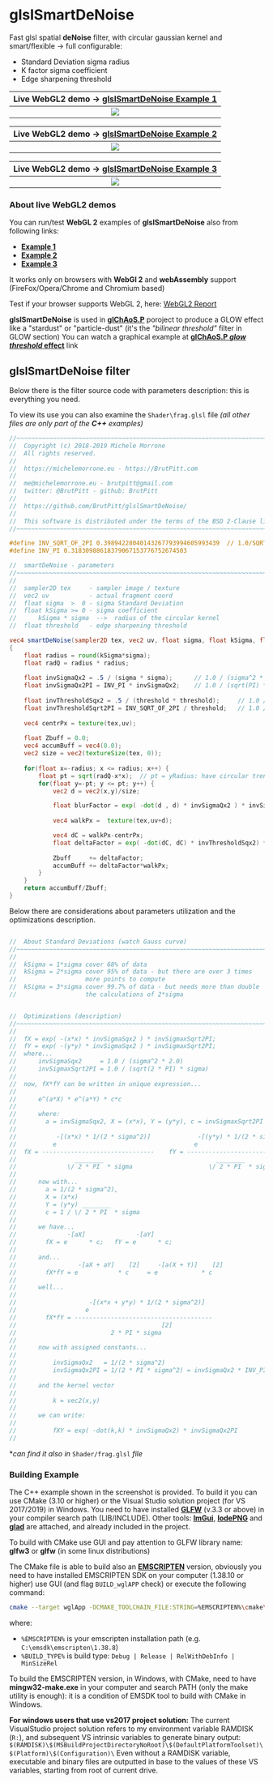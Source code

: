 # glslSmartDeNoise

Fast glsl spatial **deNoise** filter, with circular gaussian kernel and smart/flexible -> full configurable:

- Standard Deviation sigma radius
- K factor sigma coefficient
- Edge sharpening threshold

| Live WebGL2 demo -> [glslSmartDeNoise Example 1](https://brutpitt.github.io/glslSmartDeNoise/WebGL1/wglApp.html) |
| :-----: |
|[![](https://raw.githubusercontent.com/BrutPitt/glslSmartDeNoise/master/sShot1.jpg)](https://raw.githubusercontent.com/BrutPitt/glslSmartDeNoise/master/sShot1.jpg)|

| Live WebGL2 demo -> [glslSmartDeNoise Example 2](https://brutpitt.github.io/glslSmartDeNoise/WebGL2/wglApp.html) |
| :-----: |
|[![](https://raw.githubusercontent.com/BrutPitt/glslSmartDeNoise/master/sShot2.jpg)](https://raw.githubusercontent.com/BrutPitt/glslSmartDeNoise/master/sShot2.jpg)|

| Live WebGL2 demo -> [glslSmartDeNoise Example 3](https://brutpitt.github.io/glslSmartDeNoise/WebGL0/wglApp.html) |
| :-----: |
|[![](https://raw.githubusercontent.com/BrutPitt/glslSmartDeNoise/master/sShot0.jpg)](https://raw.githubusercontent.com/BrutPitt/glslSmartDeNoise/master/sShot0.jpg)|


### About live WebGL2 demos

You can run/test **WebGL 2** examples of **glslSmartDeNoise** also from following links:
- **[Example 1](https://brutpitt.github.io/glslSmartDeNoise/WebGL1/wglApp.html)**
- **[Example 2](https://brutpitt.github.io/glslSmartDeNoise/WebGL2/wglApp.html)**
- **[Example 3](https://brutpitt.github.io/glslSmartDeNoise/WebGL0/wglApp.html)**

It works only on browsers with **WebGl 2** and **webAssembly** support (FireFox/Opera/Chrome and Chromium based)

Test if your browser supports WebGL 2, here: [WebGL2 Report](http://webglreport.com/?v=2)

**glslSmartDeNoise** is used in **[glChAoS.P](https://github.com/BrutPitt/glChAoS.P)** poroject to produce a GLOW effect like a "stardust" or "particle-dust" (it's the *"bilinear threshold"* filter in GLOW section)
You can watch a graphical example at **[glChAoS.P *glow threshold* effect](https://www.michelemorrone.eu/glchaosp/glowEffects.html)** link

## glslSmartDeNoise filter
Below there is the filter source code with parameters description: this is everything you need.

To view its use you can also examine the `Shader\frag.glsl` file *(all other files are only part of the **C++** examples)*

``` glsl
//~~~~~~~~~~~~~~~~~~~~~~~~~~~~~~~~~~~~~~~~~~~~~~~~~~~~~~~~~~~~~~~~~~~~~~~~~~~~~~
//  Copyright (c) 2018-2019 Michele Morrone
//  All rights reserved.
//
//  https://michelemorrone.eu - https://BrutPitt.com
//
//  me@michelemorrone.eu - brutpitt@gmail.com
//  twitter: @BrutPitt - github: BrutPitt
//  
//  https://github.com/BrutPitt/glslSmartDeNoise/
//
//  This software is distributed under the terms of the BSD 2-Clause license
//~~~~~~~~~~~~~~~~~~~~~~~~~~~~~~~~~~~~~~~~~~~~~~~~~~~~~~~~~~~~~~~~~~~~~~~~~~~~~~

#define INV_SQRT_OF_2PI 0.39894228040143267793994605993439  // 1.0/SQRT_OF_2PI
#define INV_PI 0.31830988618379067153776752674503

//  smartDeNoise - parameters
//~~~~~~~~~~~~~~~~~~~~~~~~~~~~~~~~~~~~~~~~~~~~~~~~~~~~~~~~~~~~~~~~~~~~~~~~~~~~~~
//
//  sampler2D tex     - sampler image / texture
//  vec2 uv           - actual fragment coord
//  float sigma  >  0 - sigma Standard Deviation
//  float kSigma >= 0 - sigma coefficient 
//      kSigma * sigma  -->  radius of the circular kernel
//  float threshold   - edge sharpening threshold 

vec4 smartDeNoise(sampler2D tex, vec2 uv, float sigma, float kSigma, float threshold)
{
    float radius = round(kSigma*sigma);
    float radQ = radius * radius;
    
    float invSigmaQx2 = .5 / (sigma * sigma);      // 1.0 / (sigma^2 * 2.0)
    float invSigmaQx2PI = INV_PI * invSigmaQx2;    // 1.0 / (sqrt(PI) * sigma)
    
    float invThresholdSqx2 = .5 / (threshold * threshold);     // 1.0 / (sigma^2 * 2.0)
    float invThresholdSqrt2PI = INV_SQRT_OF_2PI / threshold;   // 1.0 / (sqrt(2*PI) * sigma)
    
    vec4 centrPx = texture(tex,uv); 
    
    float Zbuff = 0.0;
    vec4 accumBuff = vec4(0.0);
    vec2 size = vec2(textureSize(tex, 0));
    
    for(float x=-radius; x <= radius; x++) {
        float pt = sqrt(radQ-x*x);  // pt = yRadius: have circular trend
        for(float y=-pt; y <= pt; y++) {
            vec2 d = vec2(x,y)/size;

            float blurFactor = exp( -dot(d , d) * invSigmaQx2 ) * invSigmaQx2;
            
            vec4 walkPx =  texture(tex,uv+d);

            vec4 dC = walkPx-centrPx;
            float deltaFactor = exp( -dot(dC, dC) * invThresholdSqx2) * invThresholdSqrt2PI * blurFactor;
                                 
            Zbuff     += deltaFactor;
            accumBuff += deltaFactor*walkPx;
        }
    }
    return accumBuff/Zbuff;
}
```
 Below there are considerations about parameters utilization and the optimizations description.
``` cpp

//  About Standard Deviations (watch Gauss curve)
//~~~~~~~~~~~~~~~~~~~~~~~~~~~~~~~~~~~~~~~~~~~~~~~~~~~~~~~~~~~~~~~~~~~~~~~~~~~~~~
//
//  kSigma = 1*sigma cover 68% of data
//  kSigma = 2*sigma cover 95% of data - but there are over 3 times 
//                   more points to compute
//  kSigma = 3*sigma cover 99.7% of data - but needs more than double 
//                   the calculations of 2*sigma


//  Optimizations (description)
//~~~~~~~~~~~~~~~~~~~~~~~~~~~~~~~~~~~~~~~~~~~~~~~~~~~~~~~~~~~~~~~~~~~~~~~~~~~~~~
//
//  fX = exp( -(x*x) * invSigmaSqx2 ) * invSigmaxSqrt2PI; 
//  fY = exp( -(y*y) * invSigmaSqx2 ) * invSigmaxSqrt2PI; 
//  where...
//      invSigmaSqx2     = 1.0 / (sigma^2 * 2.0)
//      invSigmaxSqrt2PI = 1.0 / (sqrt(2 * PI) * sigma)
//
//  now, fX*fY can be written in unique expression...
//
//      e^(a*X) * e^(a*Y) * c*c
//
//      where:
//        a = invSigmaSqx2, X = (x*x), Y = (y*y), c = invSigmaxSqrt2PI
//
//           -[(x*x) * 1/(2 * sigma^2)]             -[(y*y) * 1/(2 * sigma^2)] 
//          e                                      e
//  fX = -------------------------------    fY = -------------------------------
//                ________                               ________
//              \/ 2 * PI  * sigma                     \/ 2 * PI  * sigma
//
//      now with... 
//        a = 1/(2 * sigma^2), 
//        X = (x*x) 
//        Y = (y*y) ________
//        c = 1 / \/ 2 * PI  * sigma
//
//      we have...
//              -[aX]              -[aY]
//        fX = e      * c;   fY = e      * c;
//
//      and...
//                 -[aX + aY]    [2]     -[a(X + Y)]    [2]
//        fX*fY = e           * c     = e            * c   
//
//      well...
//
//                    -[(x*x + y*y) * 1/(2 * sigma^2)]
//                   e                                
//        fX*fY = --------------------------------------
//                                        [2]           
//                          2 * PI * sigma           
//      
//      now with assigned constants...
//
//          invSigmaQx2   = 1/(2 * sigma^2)
//          invSigmaQx2PI = 1/(2 * PI * sigma^2) = invSigmaQx2 * INV_PI 
//
//      and the kernel vector 
//
//          k = vec2(x,y)
//
//      we can write:
//
//          fXY = exp( -dot(k,k) * invSigmaQx2) * invSigmaQx2PI
//

```
**can find it also in* `Shader/frag.glsl` *file*

### Building Example

The C++ example shown in the screenshot is provided.
To build it you can use CMake (3.10 or higher) or the Visual Studio solution project (for VS 2017/2019) in Windows.
You need to have installed [**GLFW**](https://www.glfw.org/) (v.3.3 or above) in your compiler search path (LIB/INCLUDE).
Other tools: [**ImGui**](https://github.com/ocornut/imgui), [**lodePNG**](https://github.com/lvandeve/lodepng) and [**glad**](https://github.com/Dav1dde/glad) are attached, and already included in the project.

To build with CMake use GUI and pay attention to GLFW library name: **glfw3** or **glfw** (in some linux distributions)

The CMake file is able to build also an [**EMSCRIPTEN**](https://kripken.github.io/emscripten-site/index.html) version, obviously you need to have installed EMSCRIPTEN SDK on your computer (1.38.10 or higher) use GUI (and flag `BUILD_wglAPP` check) or execute the following command:

``` bash
cmake --target wglApp -DCMAKE_TOOLCHAIN_FILE:STRING=%EMSCRIPTEN%\cmake\Modules\Platform\Emscripten.cmake -DCMAKE_BUILD_TYPE:STRING=%BUILD_TYPE% -DBUILD_wglAPP:BOOL=TRUE -G "MinGW Makefiles" .
```
where:
- `%EMSCRIPTEN%` is your emscripten installation path (e.g. `C:\emsdk\emscripten\1.38.8`)
- `%BUILD_TYPE%` is build type: `Debug | Release | RelWithDebInfo | MinSizeRel` 

To build the EMSCRIPTEN version, in Windows, with CMake, need to have **mingw32-make.exe** in your computer and search PATH (only the make utility is enough): it is a condition of EMSDK tool to build with CMake in Windows.


**For windows users that use vs2017 project solution:**
The current VisualStudio project solution refers to my environment variable RAMDISK (`R:`), and subsequent VS intrinsic variables to generate binary output:
`$(RAMDISK)\$(MSBuildProjectDirectoryNoRoot)\$(DefaultPlatformToolset)\$(Platform)\$(Configuration)\` 
Even without a RAMDISK variable, executable and binary files are outputted in base to the values of these VS variables, starting from root of current drive.

